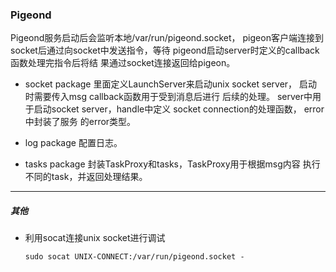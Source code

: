### Pigeond

Pigeond服务启动后会监听本地/var/run/pigeond.socket，
pigeon客户端连接到socket后通过向socket中发送指令，等待
pigeond启动server时定义的callback函数处理完指令后将结
果通过socket连接返回给pigeon。

* socket package
    里面定义LaunchServer来启动unix socket server，
    启动时需要传入msg callback函数用于受到消息后进行
    后续的处理。
    server中用于启动socket server，handle中定义
    socket connection的处理函数， error中封装了服务
    的error类型。

* log package
    配置日志。

* tasks package
    封装TaskProxy和tasks，TaskProxy用于根据msg内容
    执行不同的task，并返回处理结果。

***

##### 其他

* 利用socat连接unix socket进行调试
    ```
    sudo socat UNIX-CONNECT:/var/run/pigeond.socket -
    ```
